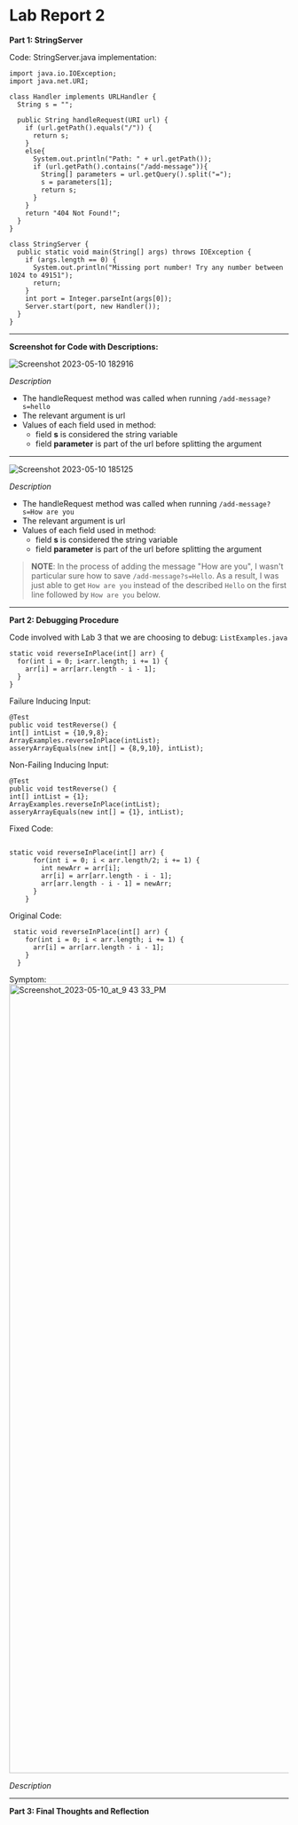 # Lab Report 2

**Part 1: StringServer**

Code: StringServer.java implementation:

```
import java.io.IOException;
import java.net.URI;

class Handler implements URLHandler {
  String s = "";

  public String handleRequest(URI url) {
    if (url.getPath().equals("/")) {
      return s;
    }
    else{
      System.out.println("Path: " + url.getPath());
      if (url.getPath().contains("/add-message")){
        String[] parameters = url.getQuery().split("=");
        s = parameters[1];
        return s;
      }
    }
    return "404 Not Found!";
  }
}

class StringServer {
  public static void main(String[] args) throws IOException {
    if (args.length == 0) {
      System.out.println("Missing port number! Try any number between 1024 to 49151");
      return;
    }
    int port = Integer.parseInt(args[0]);
    Server.start(port, new Handler());
  }
}
```



---


**Screenshot for Code with Descriptions:**

![Screenshot 2023-05-10 182916](https://github.com/b1luu/cse15l-lab-reports/assets/120772535/65c2f6a0-b949-4061-ad66-504b8b8cb3ab)

*Description*
* The handleRequest method was called when running `/add-message?s=hello`
* The relevant argument is url
* Values of each field used in method:
  - field **s** is considered the string variable
  - field **parameter** is part of the url before splitting the argument

---

![Screenshot 2023-05-10 185125](https://github.com/b1luu/cse15l-lab-reports/assets/120772535/bdd0c673-0742-45ec-994a-d64a9730803d)

*Description*
* The handleRequest method was called when running `/add-message?s=How are you`
* The relevant argument is url
* Values of each field used in method:
  - field **s** is considered the string variable
  - field **parameter** is part of the url before splitting the argument

>**NOTE**: In the process of adding the message "How are you", I wasn't particular sure how to save `/add-message?s=Hello`. As a result, I was just able to get `How are you` instead of the described `Hello` on the first line followed by `How are you` below. 

---

**Part 2: Debugging Procedure**

Code involved with Lab 3 that we are choosing to debug: `ListExamples.java`

```
static void reverseInPlace(int[] arr) {
  for(int i = 0; i<arr.length; i += 1) {
    arr[i] = arr[arr.length - i - 1];
  }
}
```

Failure Inducing Input:

```
@Test
public void testReverse() {
int[] intList = {10,9,8};
ArrayExamples.reverseInPlace(intList);
asseryArrayEquals(new int[] = {8,9,10}, intList);

```

Non-Failing Inducing Input:

```
@Test
public void testReverse() {
int[] intList = {1};
ArrayExamples.reverseInPlace(intList);
asseryArrayEquals(new int[] = {1}, intList);

```


Fixed Code:

```

static void reverseInPlace(int[] arr) {
      for(int i = 0; i < arr.length/2; i += 1) {
        int newArr = arr[i];
        arr[i] = arr[arr.length - i - 1];
        arr[arr.length - i - 1] = newArr;
      }
    }

```

Original Code:

```
 static void reverseInPlace(int[] arr) {
    for(int i = 0; i < arr.length; i += 1) {
      arr[i] = arr[arr.length - i - 1];
    }
  }
```

Symptom:
<img width="1423" alt="Screenshot_2023-05-10_at_9 43 33_PM" src="https://github.com/b1luu/cse15l-lab-reports/assets/120772535/d719d91a-f6e8-4733-a51e-1833c05901b3">




*Description*


---



**Part 3: Final Thoughts and Reflection**
